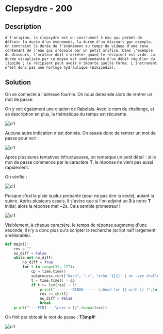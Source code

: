 # Clepsydre - 200

## Description

`À l'origine, la clepsydre est un instrument à eau qui permet de définir la durée d'un évènement, la durée d'un discours par exemple. On contraint la durée de l’évènement au temps de vidage d'une cuve contenant de l'eau qui s'écoule par un petit orifice. Dans l'exemple du discours, l'orateur doit s'arrêter quand le récipient est vide. La durée visualisée par ce moyen est indépendante d'un débit régulier du liquide ; le récipient peut avoir n'importe quelle forme. L'instrument n'est donc pas une horloge hydraulique (Wikipedia).`

## Solution

On se connecte à l'adresse fournie. On nous demande alors de rentrer un mot de passe.

On y voit également une citation de Rabelais. Avec le nom du challenge, et sa description en plus, la thématique du temps est récurente.

![cl1](../Images/clepsydre_1.PNG)

Aucune autre indication n'est donnée. On essaie donc de rentrer un mot de passe pour voir :

![cl1](../Images/clepsydre_2.PNG)

Après plusieures tentatives infructueuses, on remarque un petit détail : si le mot de passe commence par le caractère **T**, la réponse ne vient pas aussi rapidement.

On vérifie :

![cl1](../Images/clepsydre_3.PNG)

Puisque c'est la piste la plus probante (pour ne pas dire la seule), autant la suivre. Après plusieurs essais, il s'avère que si l'on adjoint un **3** à notre **T** initial, alors la réponse met ~2s. Cela semble prometreur !

![cl1](../Images/clepsydre_4.PNG)

Visiblement, à chaque caractère, le temps de réponse augmente d'une seconde, il n'y a donc plus qu'a scripter la recherche (script naïf largement améliorable).

```python
def main():
    res = ""
    no_diff = False
    while not no_diff:
        no_diff = True
        for l in range(33, 127):
            cp = time.time()
            subprocess.run(["bash", "-c", "echo '{}{}' | nc -vvv challenges2.france-cybersecurity-challenge.fr 6006A".format(res, chr(l))])
            t = time.time() - cp
            if t >= len(res) + 1:
                print("--------BINGO-------\nGood for {} with {} !".format(chr(l), t))
                res += chr(l)
                no_diff = False
                break
    print("----FINI----\nres = {}".format(res))
```

On finit par obtenir le mot de passe : **T3mp#!**

![cl1](../Images/clepsydre_5.PNG)
